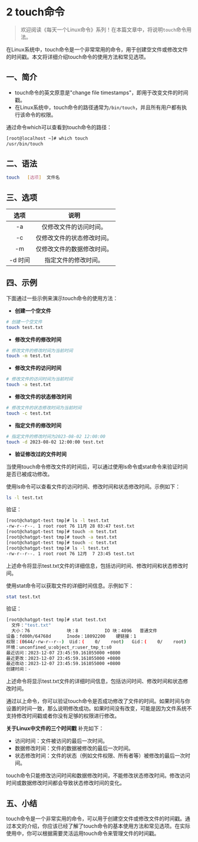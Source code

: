 # 2 touch命令



> 欢迎阅读《每天一个Linux命令》系列！在本篇文章中，将说明`touch`命令用法。

在Linux系统中，touch命令是一个非常常用的命令，用于创建空文件或修改文件的时间戳。本文将详细介绍touch命令的使用方法和常见选项。

## 一、简介

- touch命令的英文原意是"change file timestamps"，即用于改变文件的时间戳。
- 在Linux系统中，touch命令的路径通常为`/bin/touch`，并且所有用户都有执行该命令的权限。

通过命令which可以查看到touch命令的路径：
```bash
[root@localhost ~]# which touch
/usr/bin/touch
```



## 二、语法

```bash
touch 	[选项]  文件名
```



## 三、选项

|  选项   |            说明            |
| :-----: | :------------------------: |
|   -a    |   仅修改文件的访问时间。   |
|   -c    | 仅修改文件的状态修改时间。 |
|   -m    | 仅修改文件的数据修改时间。 |
| -d 时间 |    指定文件的修改时间。    |



## 四、示例

下面通过一些示例来演示touch命令的使用方法：

- **创建一个空文件**

```bash
# 创建一个空文件
touch test.txt
```

- **修改文件的修改时间**

```bash
# 修改文件的修改时间为当前时间
touch -m test.txt
```

- **修改文件的访问时间**

```bash
# 修改文件的访问时间为当前时间
touch -a test.txt
```

- **修改文件的状态修改时间**

```bash
# 修改文件的状态修改时间为当前时间
touch -c test.txt
```

- **指定文件的修改时间**

```bash
# 指定文件的修改时间为2023-08-02 12:00:00
touch -d 2023-08-02 12:00:00 test.txt
```

- **验证修改过的文件时间**

当使用touch命令修改文件的时间后，可以通过使用ls命令或stat命令来验证时间是否已被成功修改。

使用ls命令可以查看文件的访问时间、修改时间和状态修改时间。示例如下：

```bash
ls -l test.txt
```
验证：

```bash
[root@chatgpt-test tmp]# ls -l test.txt    
-rw-r--r--. 1 root root 76 11月 28 03:47 test.txt
[root@chatgpt-test tmp]# touch -m test.txt 
[root@chatgpt-test tmp]# touch -a test.txt 
[root@chatgpt-test tmp]# touch -c test.txt 
[root@chatgpt-test tmp]# ls -l test.txt 
-rw-r--r--. 1 root root 76 12月  7 23:45 test.txt
```

上述命令将显示test.txt文件的详细信息，包括访问时间、修改时间和状态修改时间。

使用stat命令可以获取文件的详细时间信息。示例如下：

```bash
stat test.txt
```
验证：

```bash
[root@chatgpt-test tmp]# stat test.txt
  文件："test.txt"
  大小：76              块：8          IO 块：4096   普通文件
设备：fd00h/64768d      Inode：18092200    硬链接：1
权限：(0644/-rw-r--r--)  Uid：(    0/    root)   Gid：(    0/    root)
环境：unconfined_u:object_r:user_tmp_t:s0
最近访问：2023-12-07 23:45:59.161055000 +0800
最近更改：2023-12-07 23:45:59.161055000 +0800
最近改动：2023-12-07 23:45:59.161055000 +0800
创建时间：-
```

上述命令将显示test.txt文件的详细时间信息，包括访问时间、修改时间和状态修改时间。

通过以上命令，你可以验证touch命令是否成功修改了文件的时间。如果时间与你设置的时间一致，那么说明修改成功。如果时间没有改变，可能是因为文件系统不支持修改时间戳或者你没有足够的权限进行修改。

**关于Linux中文件的三个时间戳** 补充如下：

- 访问时间：文件被访问的最后一次时间。
- 数据修改时间：文件的数据被修改的最后一次时间。
- 状态修改时间：文件的状态（例如文件权限、所有者等）被修改的最后一次时间。

touch命令只能修改访问时间和数据修改时间，不能修改状态修改时间。修改访问时间或数据修改时间都会导致状态修改时间的变化。



## 五、小结

touch命令是一个非常实用的命令，可以用于创建空文件或修改文件的时间戳。通过本文的介绍，你应该已经了解了touch命令的基本使用方法和常见选项。在实际使用中，你可以根据需要灵活运用touch命令来管理文件的时间戳。